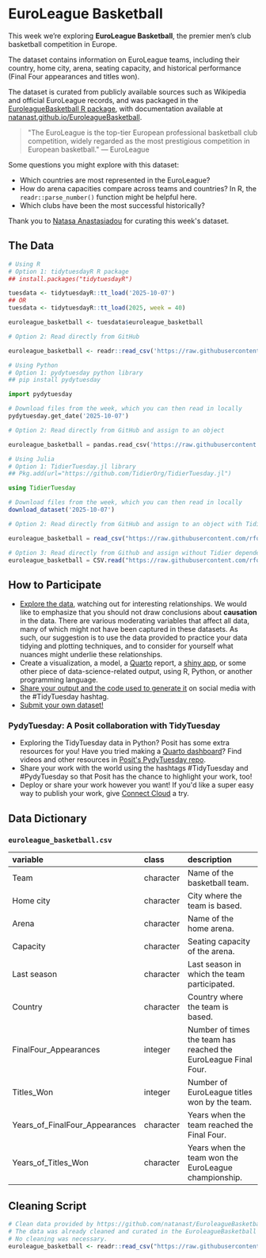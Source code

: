 # EuroLeague Basketball

This week we’re exploring **EuroLeague Basketball**, the premier men’s club basketball competition in Europe.  

The dataset contains information on EuroLeague teams, including their country, home city, arena, seating capacity, and historical performance (Final Four appearances and titles won).  

The dataset is curated from publicly available sources such as Wikipedia and official EuroLeague records, and was packaged in the [EuroleagueBasketball R package](https://github.com/natanast/EuroleagueBasketball), with documentation available at [natanast.github.io/EuroleagueBasketball](https://natanast.github.io/EuroleagueBasketball/).

> "The EuroLeague is the top-tier European professional basketball club competition, widely regarded as the most prestigious competition in European basketball." — EuroLeague

Some questions you might explore with this dataset:  
- Which countries are most represented in the EuroLeague?  
- How do arena capacities compare across teams and countries?  In R, the `readr::parse_number()` function might be helpful here.
- Which clubs have been the most successful historically?

Thank you to [Natasa Anastasiadou](https://github.com/natanast) for curating this week's dataset.

## The Data

```r
# Using R
# Option 1: tidytuesdayR R package 
## install.packages("tidytuesdayR")

tuesdata <- tidytuesdayR::tt_load('2025-10-07')
## OR
tuesdata <- tidytuesdayR::tt_load(2025, week = 40)

euroleague_basketball <- tuesdata$euroleague_basketball

# Option 2: Read directly from GitHub

euroleague_basketball <- readr::read_csv('https://raw.githubusercontent.com/rfordatascience/tidytuesday/main/data/2025/2025-10-07/euroleague_basketball.csv')
```

```python
# Using Python
# Option 1: pydytuesday python library
## pip install pydytuesday

import pydytuesday

# Download files from the week, which you can then read in locally
pydytuesday.get_date('2025-10-07')

# Option 2: Read directly from GitHub and assign to an object

euroleague_basketball = pandas.read_csv('https://raw.githubusercontent.com/rfordatascience/tidytuesday/main/data/2025/2025-10-07/euroleague_basketball.csv')
```

```julia
# Using Julia
# Option 1: TidierTuesday.jl library
## Pkg.add(url="https://github.com/TidierOrg/TidierTuesday.jl")

using TidierTuesday

# Download files from the week, which you can then read in locally
download_dataset('2025-10-07')

# Option 2: Read directly from GitHub and assign to an object with TidierFiles

euroleague_basketball = read_csv("https://raw.githubusercontent.com/rfordatascience/tidytuesday/main/data/2025/2025-10-07/euroleague_basketball.csv")

# Option 3: Read directly from Github and assign without Tidier dependencies
euroleague_basketball = CSV.read("https://raw.githubusercontent.com/rfordatascience/tidytuesday/main/data/2025/2025-10-07/euroleague_basketball.csv", DataFrame)
```


## How to Participate

- [Explore the data](https://r4ds.hadley.nz/), watching out for interesting relationships. We would like to emphasize that you should not draw conclusions about **causation** in the data. There are various moderating variables that affect all data, many of which might not have been captured in these datasets. As such, our suggestion is to use the data provided to practice your data tidying and plotting techniques, and to consider for yourself what nuances might underlie these relationships.
- Create a visualization, a model, a [Quarto](https://quarto.org/) report, a [shiny app](https://shiny.posit.co/), or some other piece of data-science-related output, using R, Python, or another programming language.
- [Share your output and the code used to generate it](../../../sharing.md) on social media with the #TidyTuesday hashtag.
- [Submit your own dataset!](../../../pr_instructions.md)

### PydyTuesday: A Posit collaboration with TidyTuesday

- Exploring the TidyTuesday data in Python? Posit has some extra resources for you! Have you tried making a [Quarto dashboard](https://quarto.org/docs/dashboards/)? Find videos and other resources in [Posit's PydyTuesday repo](https://github.com/posit-dev/python-tidytuesday-challenge).
- Share your work with the world using the hashtags #TidyTuesday and #PydyTuesday so that Posit has the chance to highlight your work, too!
- Deploy or share your work however you want! If you'd like a super easy way to publish your work, give [Connect Cloud](https://connect.posit.cloud/) a try.


## Data Dictionary

### `euroleague_basketball.csv`

|variable                       |class     |description                                                                 |
|:------------------------------|:---------|:---------------------------------------------------------------------------|
|Team                           |character |Name of the basketball team.                                                 |
|Home city                      |character |City where the team is based.                                               |
|Arena                          |character |Name of the home arena.                                                     |
|Capacity                       |character |Seating capacity of the arena.                                              |
|Last season                    |character |Last season in which the team participated.                                 |
|Country                        |character |Country where the team is based.                                            |
|FinalFour_Appearances          |integer    |Number of times the team has reached the EuroLeague Final Four.             |
|Titles_Won                     |integer    |Number of EuroLeague titles won by the team.                                |
|Years_of_FinalFour_Appearances |character |Years when the team reached the Final Four.                                 |
|Years_of_Titles_Won            |character |Years when the team won the EuroLeague championship.                        |

## Cleaning Script

```r
# Clean data provided by https://github.com/natanast/EuroleagueBasketball. 
# The data was already cleaned and curated in the EuroleagueBasketball R package.
# No cleaning was necessary.
euroleague_basketball <- readr::read_csv("https://raw.githubusercontent.com/natanast/EuroleagueBasketball/main/data-raw/euroleague_dataset.csv")

```
